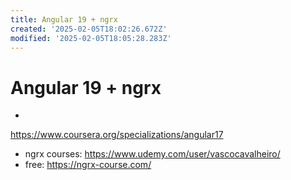 ```yaml
---
title: Angular 19 + ngrx
created: '2025-02-05T18:02:26.672Z'
modified: '2025-02-05T18:05:28.283Z'
---
```


# Angular 19 + ngrx

- 
https://www.coursera.org/specializations/angular17
- ngrx courses: https://www.udemy.com/user/vascocavalheiro/ 
- free: https://ngrx-course.com/

